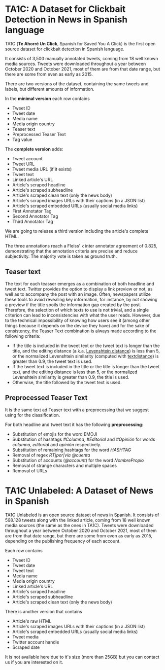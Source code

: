 # TA1C: A Dataset for Clickbait Detection in News in Spanish language

TA1C (**Te Ahorré Un Click**, Spanish for Saved You A Click) is the first open source dataset for clickbait detection in Spanish language.

It consists of 3,500 manually annotated tweets, coming from 18 well known media sources. Tweets were downloaded throughout a year between October 2020 and October 2021, most of them are from that date range, but there are some from even as early as 2015.

There are two versions of the dataset, containing the same tweets and labels, but different amounts of information.

In the **minimal version** each row contains
- Tweet ID
- Tweet date
- Media name
- Media origin country
- Teaser text
- Preprocessed Teaser Text
- Tag value

The **complete version** adds:
- Tweet account
- Tweet URL
- Tweet media URL (if it exists)
- Tweet text
- Linked article's URL
- Article's scraped headline
- Article's scraped subheadline
- Article's scraped clean text (only the news body)
- Article's scraped images URLs with their captions (in a JSON list)
- Article's scraped embedded URLs (usually social media links)
- First Annotator Tag
- Second Annotator Tag
- Third Annotator Tag

We are going to release a third version including the article's complete HTML.

The three annotations reach a Fleiss' κ inter annotator agreement of 0.825, demonstrating that the annotation criteria are precise and reduce subjectivity. The majority vote is taken as ground truth.

## Teaser text

The text for each teasser emerges as a combination of both headline and tweet text. Twitter provides the option to display a link preview or not, as well as to accompany the post with an image. Often, newspapers utilize these tools to avoid revealing key information, for instance, by not showing a preview if the title spoils the information gap created by the post. Therefore, the selection of which texts to use is not trivial, and a single criterion can lead to inconsistencies with what the user reads. However, due to the technical impossibility of knowing how users see it (among other things because it depends on the device they have) and for the sake of consistency, the Teaser Text combination is always made according to the following criteria:
- If the title is included in the tweet text or the tweet text is longer than the title, and the editing distance (a.k.a. [Levenshtein distance](https://en.wikipedia.org/wiki/Levenshtein_distance)) is less than 5, or the normalized Levenshtein similarity (computed with [textdistance](https://pypi.org/project/textdistance/)) is greater than 0.9, the tweet text is used.
- If the tweet text is included in the title or the title is longer than the tweet text, and the editing distance is less than 5, or the normalized Levenshtein similarity is greater than 0.9, the title is used.
- Otherwise, the title followed by the tweet text is used.

## Preprocessed Teaser Text

It is the same text ad Teaser text with a preprocessing that we suggest using for the classification.

For both headline and tweet text it has the following **preprocessing**:
- Substitution of emojis for the word EMOJI
- Substitution of hashtags *#Columna*, *#Editorial* and *#Opinión* for words *columna*, *editorial* and *opinión* respectively.
- Substitution of remaining hashtags for the word *HASHTAG*
- Removal of regex *RT|por|vía @cuenta*
- Substitution of accounts (*@account*) for the word *NombrePropio*
- Removal of strange characters and multiple spaces
- Removal of URLs

# TA1C Unlabeled: A Dataset of News in Spanish

TA1C Unlabeled is an open source dataset of news in Spanish. It consists of 568.128 tweets along with the linked article, coming from 18 well known media sources (the same as the ones in TA1C). Tweets were downloaded throughout a year between October 2020 and October 2021, most of them are from that date range, but there are some from even as early as 2015, depending on the publishing frequency of each account.

Each row contains
- Tweet ID
- Tweet date
- Tweet text
- Media name
- Media origin country
- Linked article's URL
- Article's scraped headline
- Article's scraped subheadline
- Article's scraped clean text (only the news body)

There is another version that contains

- Article's raw HTML
- Article's scraped images URLs with their captions (in a JSON list)
- Article's scraped embedded URLs (usually social media links)
- Tweet media
- Twitter account handle
- Scraped date

It is not available here due to it's size (more than 25GB) but you can contact us if you are interested on it.
